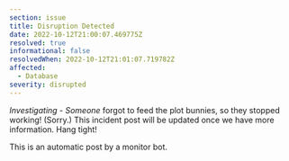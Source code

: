 ```yaml
---
section: issue
title: Disruption Detected
date: 2022-10-12T21:00:07.469775Z
resolved: true
informational: false
resolvedWhen: 2022-10-12T21:01:07.719782Z
affected:
  - Database
severity: disrupted
---
```

*Investigating* - _Someone_ forgot to feed the plot bunnies, so they stopped working! (Sorry.) This incident post will be updated once we have more information. Hang tight!

This is an automatic post by a monitor bot.
        